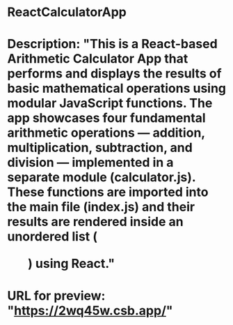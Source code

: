 # ReactCalculatorApp

# Description: "This is a React-based Arithmetic Calculator App that performs and displays the results of basic mathematical operations using modular JavaScript functions. The app showcases four fundamental arithmetic operations — addition, multiplication, subtraction, and division — implemented in a separate module (calculator.js). These functions are imported into the main file (index.js) and their results are rendered inside an unordered list (<ul>) using React."

# URL for preview: "https://2wq45w.csb.app/"
